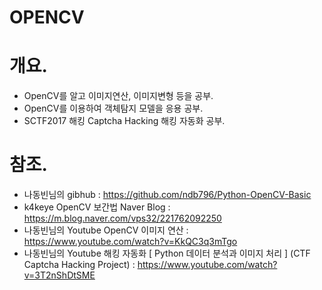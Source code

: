# OPENCV

# 개요.

- OpenCV를 알고 이미지연산, 이미지변형 등을 공부.
- OpenCV를 이용하여 객체탐지 모델을 응용 공부.
- SCTF2017 해킹 Captcha Hacking 해킹 자동화 공부.

# 참조.
- 나동빈님의 gibhub 
 : https://github.com/ndb796/Python-OpenCV-Basic
- k4keye OpenCV 보간법 Naver Blog
 : https://m.blog.naver.com/vps32/221762092250
- 나동빈님의 Youtube OpenCV 이미지 연산 
 : https://www.youtube.com/watch?v=KkQC3q3mTgo
- 나동빈님의 Youtube 해킹 자동화 [ Python 데이터 분석과 이미지 처리 ] (CTF Captcha Hacking Project)
 : https://www.youtube.com/watch?v=3T2nShDtSME